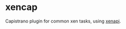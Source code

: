 xencap
=====

Capistrano plugin for common xen tasks, using [xenapi](https://github.com/meineerde/xenapi.rb).
